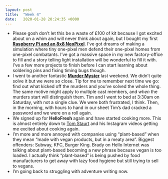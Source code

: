```yaml
---
layout: post
title:  "Week 4"
date:   2020-01-28 20:24:35 +0000
---
```


* Please gosh don’t let this be a waste of £100 of kit because I got excited about on a whim and will never think about again, but I bought my first [__Raspberry Pi and an 8x8 NeoPixel__](https://www.adafruit.com/product/1487). I’ve got dreams of making a simulation where tiny one-pixel men defend their one-pixel homes from one-pixel combatants. I’ve got a massive space in my new factory-office to fill and a story telling light installation will be wonderful to fill it with. I’ve a few more projects to finish before I can start learning about soldering pins and fixing timing bugs though.
* I went to another fantastic [__Murder Myster__](https://murder.co.uk/) last weekend. We didn’t quite solve it but we were so close. Tip for me to remember next time we go: find out what kicked off the murders and you’ve solved the whole thing. The same motive might apply to multiple cast members, and _when_ the murders start will distinguish them. Tim and I went to bed at 3:30am on Saturday, with not a single clue. We were both frustrated, I think. Then, in the morning, with hours to hand in our sheet Tim’s dad cracked a password and we were on a roll again.
* We signed up for __HelloFresh__ again and have started cooking more. This is almost entirely down to [Tom Staurt]( https://tomstu.art/) and his Instagram videos getting me excited about cooking again.
* I’m more and more annoyed with companies using “plant-based” when they mean “made with vegan products, but in a meaty area”. Biggest offenders: Subway, KFC, Burger King. Brady on Hello Internet was talking about plant-based becoming a new phrase because vegan is too loaded. I actually think “plant-based” is being pushed by food manufacturers to get away with lazy food hygiene but still trying to sell to vegans.
* I’m going back to struggling with adventure writing now.

